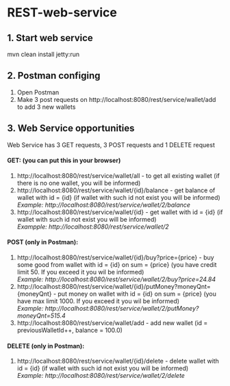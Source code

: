 # REST-web-service
## 1. Start web service
mvn clean install jetty:run
## 2. Postman configing
1. Open Postman<br/>
2. Make 3 post requests on http://localhost:8080/rest/service/wallet/add to add 3 new wallets
## 3. Web Service opportunities
Web Service has 3 GET requests, 3 POST requests and 1 DELETE request<br/>
#### GET: (you can put this in your browser)
1. http://localhost:8080/rest/service/wallet/all - to get all existing wallet (if there is no one wallet, you will be informed)<br/>
2. http://localhost:8080/rest/service/wallet/{id}/balance - get balance of wallet with id = {id} (if wallet with such id not exist you will be informed)<br/>
*Example: http://localhost:8080/rest/service/wallet/2/balance*
3. http://localhost:8080/rest/service/wallet/{id} - get wallet with id = {id} (if wallet with such id not exist you will be informed)<br/>
*Exampple: http://localhost:8080/rest/service/wallet/2*
#### POST (only in Postman):
1. http://localhost:8080/rest/service/wallet/{id}/buy?price={price} - buy some good from wallet with id = {id} on sum = {price} (you have credit limit 50. If you exceed it you wil be informed)<br/>
*Example: http://localhost:8080/rest/service/wallet/2/buy?price=24.84*
2. http://localhost:8080/rest/service/wallet/{id}/putMoney?moneyQnt={moneyQnt} - put money on wallet with id = {id} on sum = {price} (you have max limit 1000. If you exceed it you wil be informed)<br/>
*Example: http://localhost:8080/rest/service/wallet/2/putMoney?moneyQnt=515.4*
3. http://localhost:8080/rest/service/wallet/add - add new wallet (id = previousWalletId++, balance = 100.0)
#### DELETE (only in Postman):
1. http://localhost:8080/rest/service/wallet/{id}/delete - delete wallet with id = {id} (if wallet with such id not exist you will be informed)<br/>
*Example: http://localhost:8080/rest/service/wallet/2/delete*
